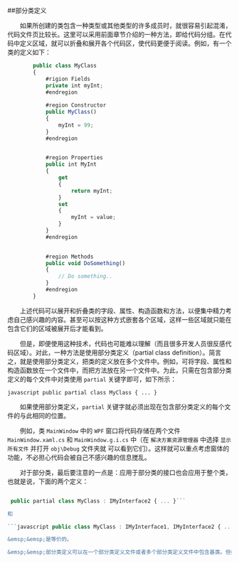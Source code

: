 ##部分类定义

&emsp;&emsp;如果所创建的类包含一种类型或其他类型的许多成员时，就很容易引起混淆，代码文件页比较长。这里可以采用前面章节介绍的一种方法，即给代码分组。在代码中定义区域，就可以折叠和展开各个代码区，使代码更便于阅读。例如，有一个类的定义如下：

```javascript 
        public class MyClass 
        { 
            #rigion Fields 
            private int myInt; 
            #endregion
 
            #region Constructor 
            public MyClass() 
            { 
                myInt = 99; 
            } 
            #endregion

 
            #region Properties 
            public int MyInt 
            { 
                get 
                { 
                    return myInt; 
                } 
                set 
                { 
                    myInt = value; 
                } 
            } 
            #endregion

 
            #region Methods 
            public void DoSomething() 
            { 
                // Do something.. 
            } 
            #endregion 
        }
```

&emsp;&emsp;上述代码可以展开和折叠类的字段、属性、构造函数和方法，以便集中精力考虑自己感兴趣的内容。甚至可以按这种方式嵌套各个区域，这样一些区域就只能在包含它们的区域被展开后才能看到。

&emsp;&emsp;但是，即便使用这种技术，代码也可能难以理解（而且很多开发人员很反感代码区域）。对此，一种方法是使用部分类定义（partial class definition）。简言之，就是使用部分类定义，把类的定义放在多个文件中。例如，可将字段、属性和构造函数放在一个文件中，而把方法放在另一个文件中。为此，只需在包含部分类定义的每个文件中对类使用 `partial` 关键字即可，如下所示：

```javascript public partial class MyClass { ... }```

&emsp;&emsp;如果使用部分类定义，`partial` 关键字就必须出现在包含部分类定义的每个文件的与此相同的位置。

&emsp;&emsp;例如，类 `MainWindow` 中的 `WPF` 窗口将代码存储在两个文件 `MainWindow.xaml.cs` 和 `MainWindow.g.i.cs` 中（在 `解决方案资源管理器` 中选择 `显示所有文件` 并打开 `obj\Debug` 文件夹就 可以看到它们）。这样就可以重点考虑窗体的功能，不必担心代码会被自己不感兴趣的信息搅乱。

&emsp;&emsp;对于部分类，最后要注意的一点是：应用于部分类的接口也会应用于整个类，也就是说，下面的两个定义：

```javascript public partial class MyClass : IMyInterface1 { ... }

 public partial class MyClass : IMyInterface2 { ... }```

和

```javascript public class MyClass : IMyInterface1, IMyInterface2 { ... }```

&emsp;&emsp;是等价的。

&emsp;&emsp;部分类定义可以在一个部分类定义文件或者多个部分类定义文件中包含基类。但如果基类在多个定义文件中指定，它就必须是同一个基类，因为在 C#中，类只能继承一个基类。

